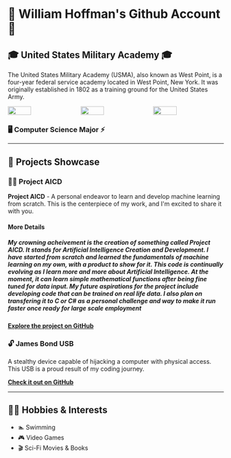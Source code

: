 # 🌟 William Hoffman's Github Account 🌟

## 🎓 United States Military Academy 🎓
The United States Military Academy (USMA), also known as West Point, is a four-year federal service academy located in West Point, New York. It was originally established in 1802 as a training ground for the United States Army.

<div style="display:flex">
  <img src="https://cdn.britannica.com/82/114982-050-44B11DD4/Members-colour-guard-West-Point-United-States.jpg" style="width:33%; padding-right: 1%">
  <img src="https://cropper.watch.aetnd.com/public-content-aetn.video.aetnd.com/video-thumbnails/AETN-History_VMS/21/205/tdih-march16-HD.jpg" style="width:33%; padding-right: 1%">
  <img src="https://live.staticflickr.com/65535/52365642283_3f0313c7d0_b.jpg" style="width:33%">
</div>

### 🖥️ Computer Science Major :zap: 

---

## 🚀 Projects Showcase

### 🌟🤖 Project AICD

**Project AICD** - A personal endeavor to learn and develop machine learning from scratch. This is the centerpiece of my work, and I'm excited to share it with you.

#### More Details #### 

##### My crowning acheivement is the creation of something called Project AICD. It stands for Artificial Intelligence Creation and Development. I have started from scratch and learned the fundamentals of machine learning on my own, with a product to show for it. This code is continually evolving as I learn more and more about Artificial Intelligence. At the moment, it can learn simple mathematical functions after being fine tuned for data input. My future aspirations for the project include developing code that can be trained on real life data. I also plan on transfering it to C or C# as a personal challenge and way to make it run faster once ready for large scale employment ####



[**Explore the project on GitHub**](https://github.com/windrh/Artificial-Intelligence)

### 🔓 James Bond USB

A stealthy device capable of hijacking a computer with physical access. This USB is a proud result of my coding journey.

[**Check it out on GitHub**](https://github.com/windrh/James-Bond-USB)

---

## 🏋️‍♂️ Hobbies & Interests

- 🏊 Swimming
- 🎮 Video Games
- 🎬 Sci-Fi Movies & Books
